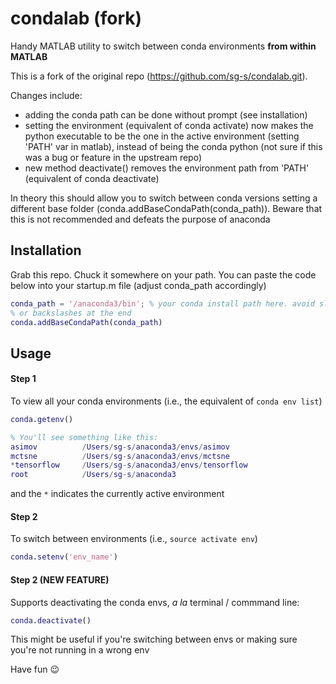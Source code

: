 # condalab (fork)

Handy MATLAB utility to switch between conda environments **from within MATLAB**

This is a fork of the original repo (https://github.com/sg-s/condalab.git).

Changes include:
  - adding the conda path can be done without prompt (see installation)
  - setting the environment (equivalent of conda activate) now makes the python executable to be the one in the active environment (setting 'PATH' var in matlab), instead of being the conda python (not sure if this was a bug or feature in the upstream repo)
  - new method deactivate() removes the environment path from 'PATH' (equivalent of conda deactivate)


In theory this should allow you to switch between conda versions setting a different base folder (conda.addBaseCondaPath(conda_path)). Beware that this is not recommended and defeats the purpose of anaconda


## Installation

Grab this repo. Chuck it somewhere on your path. 
You can paste the code below into your startup.m file (adjust conda_path accordingly)

```matlab
conda_path = '/anaconda3/bin'; % your conda install path here. avoid slashes
% or backslashes at the end
conda.addBaseCondaPath(conda_path)
```
## Usage

#### Step 1
To view all your conda environments (i.e., the equivalent of `conda env list`)

```matlab
conda.getenv()

% You'll see something like this:
asimov          /Users/sg-s/anaconda3/envs/asimov
mctsne          /Users/sg-s/anaconda3/envs/mctsne
*tensorflow     /Users/sg-s/anaconda3/envs/tensorflow
root            /Users/sg-s/anaconda3

```

and the `*` indicates the currently active environment


#### Step 2
To switch between environments (i.e., `source activate env`)

```matlab
conda.setenv('env_name')
```

#### Step 2 (__NEW FEATURE__)
Supports deactivating the conda envs, *a la* terminal / commmand line:

```matlab
conda.deactivate()
```

This might be useful if you're switching between envs or making sure you're not running in a wrong env

Have fun :wink:
